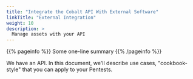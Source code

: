 ```yaml
---
title: "Integrate the Cobalt API With External Software"
linkTitle: "External Integration"
weight: 10
description: >
  Manage assets with your API
---
```


{{% pageinfo %}}
Some one-line summary
{{% /pageinfo %}}

We have an API. In this document, we'll describe use cases, "cookbook-style" that you can
apply to your Pentests.

<!-- Add more content if desired -->
